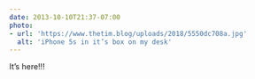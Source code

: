 ```yaml
---
date: 2013-10-10T21:37-07:00
photo:
- url: 'https://www.thetim.blog/uploads/2018/5550dc708a.jpg'
  alt: 'iPhone 5s in it’s box on my desk'
---
```

It’s here!!!
